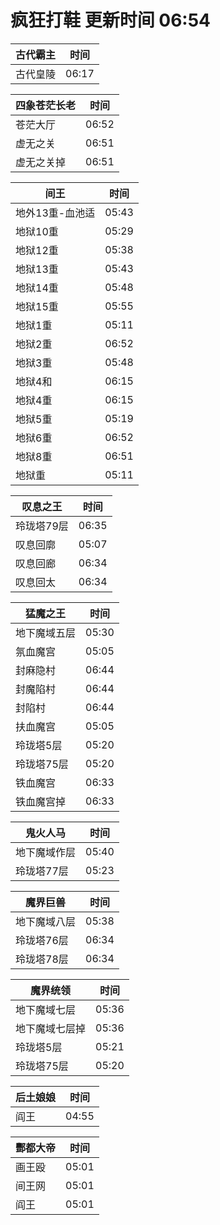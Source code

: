 # 疯狂打鞋 更新时间 06:54

| 古代霸主   | 时间    |
|--------|-------|
| 古代皇陵 | 06:17 |

| 四象苍茫长老   | 时间    |
|--------|-------|
| 苍茫大厅 | 06:52 |
| 虚无之关 | 06:51 |
| 虚无之关掉 | 06:51 |

| 间王   | 时间    |
|--------|-------|
| 地外13重-血池适 | 05:43 |
| 地狱10重 | 05:29 |
| 地狱12重 | 05:38 |
| 地狱13重 | 05:43 |
| 地狱14重 | 05:48 |
| 地狱15重 | 05:55 |
| 地狱1重 | 05:11 |
| 地狱2重 | 06:52 |
| 地狱3重 | 05:48 |
| 地狱4和 | 06:15 |
| 地狱4重 | 06:15 |
| 地狱5重 | 05:19 |
| 地狱6重 | 06:52 |
| 地狱8重 | 06:51 |
| 地狱重 | 05:11 |

| 叹息之王   | 时间    |
|--------|-------|
| 玲珑塔79层 | 06:35 |
| 叹息回廓 | 05:07 |
| 叹息回廊 | 06:34 |
| 叹息回太 | 06:34 |

| 猛魔之王   | 时间    |
|--------|-------|
| 地下魔域五层 | 05:30 |
| 氛血魔宫 | 05:05 |
| 封麻隐村 | 06:44 |
| 封魔陷村 | 06:44 |
| 封陷村 | 06:44 |
| 扶血魔宫 | 05:05 |
| 玲珑塔5层 | 05:20 |
| 玲珑塔75层 | 05:20 |
| 铁血魔宫 | 06:33 |
| 铁血魔宫掉 | 06:33 |

| 鬼火人马   | 时间    |
|--------|-------|
| 地下魔域作层 | 05:40 |
| 玲珑塔77层 | 05:23 |

| 魔界巨兽   | 时间    |
|--------|-------|
| 地下魔域八层 | 05:38 |
| 玲珑塔76层 | 06:34 |
| 玲珑塔78层 | 06:34 |

| 魔界统领   | 时间    |
|--------|-------|
| 地下魔域七层 | 05:36 |
| 地下魔域七层掉 | 05:36 |
| 玲珑塔5层 | 05:21 |
| 玲珑塔75层 | 05:20 |

| 后土娘娘   | 时间    |
|--------|-------|
| 阎王 | 04:55 |

| 酆都大帝   | 时间    |
|--------|-------|
| 画王殴 | 05:01 |
| 间王网 | 05:01 |
| 阎王 | 05:01 |